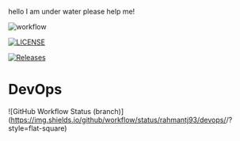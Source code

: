hello I am under water please help me!

![workflow](https://github.com/rahmantj93/devops/actions/workflows/main.yml/badge.svg)

[![LICENSE](https://img.shields.io/github/license/rahmantj93/devops.svg?style=flat-square)](https://github.com/rahmantj93/devops/blob/master/LICENSE)

[![Releases](https://img.shields.io/github/release/rahmantj93/devops/all.svg?style=flat-square)](https://github.com/<rahmantj93/devops/releases)

# DevOps
![GitHub Workflow Status (branch)](https://img.shields.io/github/workflow/status/rahmantj93/devops/<action name taken from main.yml>/<branch>?style=flat-square)